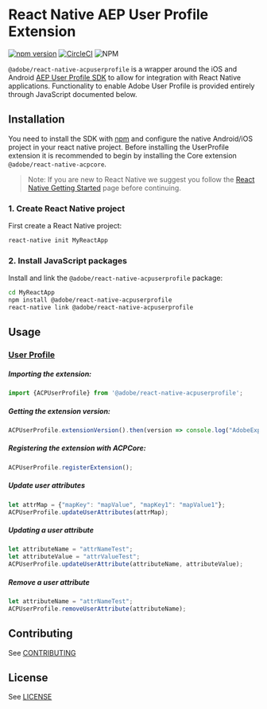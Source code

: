 
# React Native AEP User Profile Extension

[![npm version](https://badge.fury.io/js/%40adobe%2Freact-native-acpuserprofile.svg)](https://badge.fury.io/js/%40adobe%2Freact-native-acpuserprofile) [![CircleCI](https://img.shields.io/circleci/project/github/adobe/react-native-acpuserprofile/master.svg?logo=circleci)](https://circleci.com/gh/adobe/workflows/react-native-acpuserprofile) ![NPM](https://img.shields.io/npm/l/@adobe/react-native-acpuserprofile.svg)

`@adobe/react-native-acpuserprofile` is a wrapper around the iOS and Android [AEP User Profile SDK](https://aep-sdks.gitbook.io/docs/using-mobile-extensions/profile) to allow for integration with React Native applications. Functionality to enable Adobe User Profile is provided entirely through JavaScript documented below.


## Installation

You need to install the SDK with [npm](https://www.npmjs.com/) and configure the native Android/iOS project in your react native project. Before installing the UserProfile extension it is recommended to begin by installing the Core extension `@adobe/react-native-acpcore`.

> Note: If you are new to React Native we suggest you follow the [React Native Getting Started](<https://facebook.github.io/react-native/docs/getting-started.html>) page before continuing.

### 1. Create React Native project

First create a React Native project:

```bash
react-native init MyReactApp
```

### 2. Install JavaScript packages

Install and link the `@adobe/react-native-acpuserprofile` package:

```bash
cd MyReactApp
npm install @adobe/react-native-acpuserprofile
react-native link @adobe/react-native-acpuserprofile
```

## Usage

### [User Profile](https://aep-sdks.gitbook.io/docs/using-mobile-extensions/profile)

##### Importing the extension:
```javascript
import {ACPUserProfile} from '@adobe/react-native-acpuserprofile';
```

##### Getting the extension version:

```javascript
ACPUserProfile.extensionVersion().then(version => console.log("AdobeExperienceSDK: ACPUserProfile version: " + version));
```

##### Registering the extension with ACPCore:

```javascript
ACPUserProfile.registerExtension();
```

##### Update user attributes
```javascript
let attrMap = {"mapKey": "mapValue", "mapKey1": "mapValue1"};
ACPUserProfile.updateUserAttributes(attrMap);
```

##### Updating a user attribute
```javascript
let attributeName = "attrNameTest";
let attributeValue = "attrValueTest";
ACPUserProfile.updateUserAttribute(attributeName, attributeValue);
```

##### Remove a user attribute
```javascript
let attributeName = "attrNameTest";
ACPUserProfile.removeUserAttribute(attributeName);
```

## Contributing
See [CONTRIBUTING](CONTRIBUTING.md)

## License
See [LICENSE](LICENSE)

